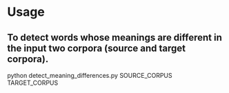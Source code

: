 # Usage
## To detect words whose meanings are different in the input two corpora (source and target corpora).
python detect_meaning_differences.py SOURCE_CORPUS TARGET_CORPUS
